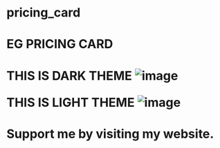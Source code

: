 # pricing_card
<h1>EG PRICING CARD<h1>

THIS IS DARK THEME
![image](https://user-images.githubusercontent.com/78844172/113168318-d726ae80-9244-11eb-8e08-ebecf8454492.png)

THIS IS LIGHT THEME 
![image](https://user-images.githubusercontent.com/78844172/113168448-f7566d80-9244-11eb-8737-8e0365fe270e.png)

<h1>Support me by visiting my website.</h1>
